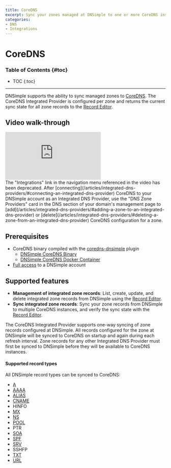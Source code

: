 ```yaml
---
title: CoreDNS
excerpt: Sync your zones managed at DNSimple to one or more CoreDNS instances.
categories:
- DNS
- Integrations
---
```


# CoreDNS

### Table of Contents {#toc}

* TOC
{:toc}

---

DNSimple supports the ability to sync managed zones to [CoreDNS](https://coredns.io/). The CoreDNS Integrated Provider is configured per zone and returns the current sync state for all zone records to the [Record Editor](/articles/record-editor-integrated-zones/#record-syncing).

## Video walk-through

<div class="mb4 aspect-ratio aspect-ratio--16x9 z-0">
  <iframe src="https://www.youtube.com/embed/9yO2Oo_N1ms" class="aspect-ratio--object" frameborder="0" allow="accelerometer; autoplay; clipboard-write; encrypted-media; gyroscope; picture-in-picture" allowfullscreen=""></iframe>
</div>

<info>
The "Integrations" link in the navigation menu referenced in the video has been deprecated. After [connecting](/articles/integrated-dns-providers/#connecting-an-integrated-dns-provider) CoreDNS to your DNSimple account as an Integrated DNS Provider, use the "DNS Zone Providers" card in the DNS section of your domain's management page to [add](/articles/integrated-dns-providers/#adding-a-zone-to-an-integrated-dns-provider) or [delete](/articles/integrated-dns-providers/#deleting-a-zone-from-an-integrated-dns-provider) CoreDNS configuration for a zone.
</info>


## Prerequisites

- CoreDNS binary compiled with the [coredns-dnsimple](https://github.com/dnsimple/coredns-dnsimple) plugin
  - [DNSimple CoreDNS Binary](https://github.com/dnsimple/coredns-dnsimple/releases)
  - [DNSimple CoreDNS Docker Container](https://hub.docker.com/r/dnsimple/coredns/tags)
- [Full access](/articles/domain-access-control/#full-access) to a DNSimple account

## Supported features

- **Management of integrated zone records**: List, create, update, and delete integrated zone records from DNSimple using the [Record Editor](/articles/record-editor-integrated-zones/).
- **Sync integrated zone records**: Sync your zone records from DNSimple to multiple CoreDNS instances, and verify the sync state with the [Record Editor](/articles/record-editor-integrated-zones/#record-syncing).

The CoreDNS Integrated Provider supports one-way syncing of zone records configured at DNSimple. All records configured for the zone at DNSimple will be synced to CoreDNS on startup and again during each refresh interval. Zone records for any other Integrated DNS Provider must first be synced to DNSimple before they will be available to CoreDNS instances.

#### Supported record types

All DNSimple record types can be synced to CoreDNS:

- [A](/articles/a-record)
- [AAAA](/articles/aaaa-record/)
- [ALIAS](/articles/alias-record)
- [CNAME](/articles/cname-record/)
- HINFO
- [MX](/articles/mx-record/)
- [NS](/articles/ns-record/)
- [POOL](/articles/pool-record/)
- PTR
- [SOA](/articles/soa-record/)
- [SPF](/articles/spf-record/)
- [SRV](/articles/srv-record/)
- SSHFP
- [TXT](/articles/txt-record/)
- [URL](/articles/url-record/)
